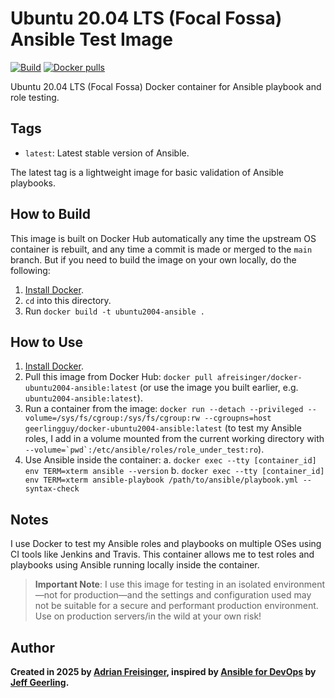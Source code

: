 # Ubuntu 20.04 LTS (Focal Fossa) Ansible Test Image

[![Build](https://github.com/afreisinger/docker-ubuntu2004-ansible/actions/workflows/build.yml/badge.svg)](https://github.com/afreisinger/docker-ubuntu2004-ansible/actions/workflows/build.yml) [![Docker pulls](https://img.shields.io/docker/pulls/afreisinger/docker-ubuntu2004-ansible)](https://hub.docker.com/r/afreisinger/docker-ubuntu2004-ansible/)

Ubuntu 20.04 LTS (Focal Fossa) Docker container for Ansible playbook and role testing.

## Tags

  - `latest`: Latest stable version of Ansible.

The latest tag is a lightweight image for basic validation of Ansible playbooks.

## How to Build

This image is built on Docker Hub automatically any time the upstream OS container is rebuilt, and any time a commit is made or merged to the `main` branch. But if you need to build the image on your own locally, do the following:

  1. [Install Docker](https://docs.docker.com/install/).
  2. `cd` into this directory.
  3. Run `docker build -t ubuntu2004-ansible .`

## How to Use

  1. [Install Docker](https://docs.docker.com/engine/installation/).
  2. Pull this image from Docker Hub: `docker pull afreisinger/docker-ubuntu2004-ansible:latest` (or use the image you built earlier, e.g. `ubuntu2004-ansible:latest`).
  3. Run a container from the image: `docker run --detach --privileged --volume=/sys/fs/cgroup:/sys/fs/cgroup:rw --cgroupns=host geerlingguy/docker-ubuntu2004-ansible:latest` (to test my Ansible roles, I add in a volume mounted from the current working directory with ``--volume=`pwd`:/etc/ansible/roles/role_under_test:ro``).
  4. Use Ansible inside the container:
    a. `docker exec --tty [container_id] env TERM=xterm ansible --version`
    b. `docker exec --tty [container_id] env TERM=xterm ansible-playbook /path/to/ansible/playbook.yml --syntax-check`

## Notes

I use Docker to test my Ansible roles and playbooks on multiple OSes using CI tools like Jenkins and Travis. This container allows me to test roles and playbooks using Ansible running locally inside the container.

> **Important Note**: I use this image for testing in an isolated environment—not for production—and the settings and configuration used may not be suitable for a secure and performant production environment. Use on production servers/in the wild at your own risk!

## Author

**Created in 2025 by [Adrian Freisinger](https://afreisinger.gitlab.io/), inspired by [Ansible for DevOps](https://www.ansiblefordevops.com/) by [Jeff Geerling](https://www.jeffgeerling.com/).**
